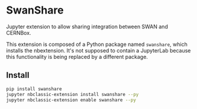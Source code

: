 # SwanShare

Jupyter extension to allow sharing integration between SWAN and CERNBox.

This extension is composed of a Python package named `swanshare`, which installs the nbextension.
It's not supposed to contain a JupyterLab because this functionality is being replaced by a different package.

## Install

```bash
pip install swanshare
jupyter nbclassic-extension install swanshare --py
jupyter nbclassic-extension enable swanshare --py
```

